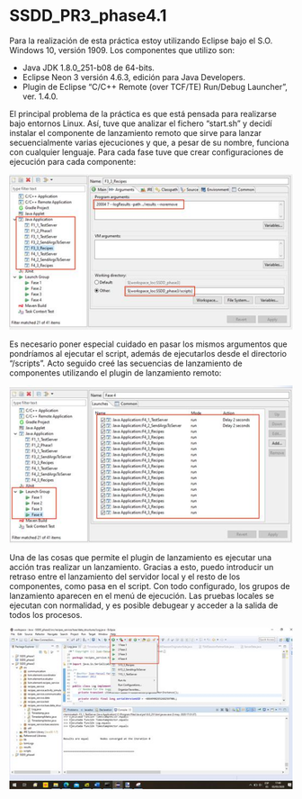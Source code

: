 # SSDD_PR3_phase4.1

Para la realización de esta práctica estoy utilizando Eclipse bajo el S.O. Windows 10, versión 1909. Los componentes que utilizo son:
-	Java JDK 1.8.0_251-b08 de 64-bits.
-	Eclipse Neon 3 versión 4.6.3, edición para Java Developers.
- Plugin de Eclipse “C/C++ Remote (over TCF/TE) Run/Debug Launcher”, ver. 1.4.0.


El principal problema de la práctica es que está pensada para realizarse bajo entornos Linux. Así, tuve que analizar el fichero “start.sh” y decidí instalar el componente de lanzamiento remoto que sirve para lanzar secuencialmente varias ejecuciones y que, a pesar de su nombre, funciona con cualquier lenguaje.
Para cada fase tuve que crear configuraciones de ejecución para cada componente:

![alt text](img/img1.jpg)
 
Es necesario poner especial cuidado en pasar los mismos argumentos que pondríamos al ejecutar el script, además de ejecutarlos desde el directorio “/scripts”.
Acto seguido creé las secuencias de lanzamiento de componentes utilizando el plugin de lanzamiento remoto:

![alt text](img/img2.jpg)
 
Una de las cosas que permite el plugin de lanzamiento es ejecutar una acción tras realizar un lanzamiento. Gracias a esto, puedo introducir un retraso entre el lanzamiento del servidor local y el resto de los componentes, como pasa en el script.
Con todo configurado, los grupos de lanzamiento aparecen en el menú de ejecución. Las pruebas locales se ejecutan con normalidad, y es posible debugear y acceder a la salida de todos los procesos.

![alt text](img/img3.jpg)

